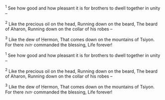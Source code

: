 <sup>1</sup> See how good and how pleasant it is for brothers to dwell together in unity –

<sup>2</sup> Like the precious oil on the head, Running down on the beard, The beard of Aharon, Running down on the collar of his robes –

<sup>3</sup> Like the dew of Ḥermon, That comes down on the mountains of Tsiyon. For there יהוה commanded the blessing, Life forever!

<sup>1</sup> See how good and how pleasant it is for brothers to dwell together in unity –

<sup>2</sup> Like the precious oil on the head, Running down on the beard, The beard of Aharon, Running down on the collar of his robes –

<sup>3</sup> Like the dew of Ḥermon, That comes down on the mountains of Tsiyon. For there יהוה commanded the blessing, Life forever!


